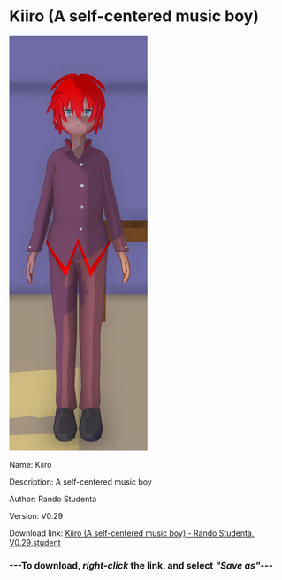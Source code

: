 # Kiiro (A self-centered music boy)

<img src = "https://raw.githubusercontent.com/Arbiter1223/Daigaku-Gurashi-Custom-Students/master/Students/Files/Kiiro%20(A%20self-centered%20music%20boy).png">

Name: Kiiro

Description: A self-centered music boy

Author: Rando Studenta

Version: V0.29

Download link: <a href="https://raw.githubusercontent.com/Arbiter1223/Daigaku-Gurashi-Custom-Students/master/Students/Files/Kiiro%20(A%20self-centered%20music%20boy)%20-%20Rando%20Studenta%2C%20V0.29.student">Kiiro (A self-centered music boy) - Rando Studenta, V0.29.student</a>

### ---**To download, _right-click_ the link, and select _"Save as"_**---
